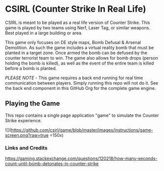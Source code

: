 # CSIRL (Counter Strike In Real Life)
CSIRL is meant to be played as a real life version of Counter Strike. This game is played by two teams using Nerf, Laser Tag, or similar weapons. Best played in a large building or area.

This game only focuses on DE style maps, Bomb Defusal & Arsenal Demolition. As such the game includes a virtual reality bomb that must be planted in a target zone. Once armed the bomb can be defused by the counter terrorist team to win. The game also allows for bomb drops (person holding the bomb is killed), as well as the event of the entire team is killed before a bomb is planted.

*PLEASE NOTE* - This game requires a back end running for real time communication between players. Simply running this repo will not do it. See the back end component in this GitHub Org for the complete game engine.

## Playing the Game
This repo contains a single page application "game" to simulate the Counter Strike experience. 

![](https://github.com/csirl/game/blob/master/images/instructions/game-screen.png?raw=true =150x)


### Links and Credits
https://gaming.stackexchange.com/questions/120218/how-many-seconds-count-until-bomb-detonates-in-counter-strike
